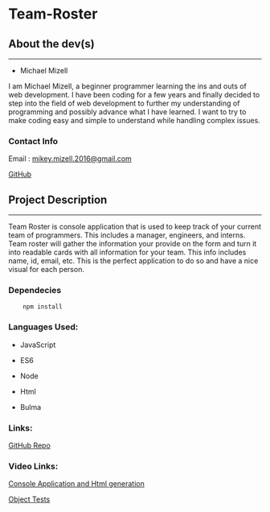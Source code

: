  # Team-Roster

  ## About the dev(s)
  ---

  - Michael Mizell

  I am Michael Mizell, a beginner programmer learning the ins and outs of web development. I have been coding for a few years and finally decided to step into the field of web development to further my understanding of programming and possibly advance what I have learned. I want to try to make coding easy and simple to understand while handling complex issues.

  ### Contact Info

  Email : mikey.mizell.2016@gmail.com

  [GitHub](https://github.com/mikeymizell)
  

  ## Project Description
  ---

  Team Roster is console application that is used to keep track of your current team of programmers. This includes a manager, engineers, and interns. Team roster will gather the information your provide on the form and turn it into readable cards with all information for your team. This info includes name, id, email, etc. This is the perfect application to do so and have a nice visual for each person.

  ### Dependecies

        npm install

  ### Languages Used:

  - JavaScript

  - ES6

  - Node

  - Html

  - Bulma


  ### Links:

  [GitHub Repo](https://github.com/mikeymizell/Team-Roster)

  ### Video Links: 
  
  [Console Application and Html generation](https://drive.google.com/file/d/1sx5GyIGX_oKLd7WxU3ARZhog_mJ7qQ0d/view)
  
  [Object Tests](https://drive.google.com/file/d/1vQZjO5XXhBnCZqnH2pNG3YTuMQ4Szts6/view)
